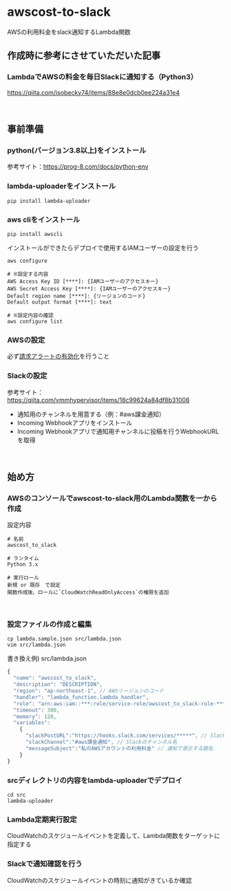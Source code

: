# awscost-to-slack
 AWSの利用料金をslack通知するLambda関数

## 作成時に参考にさせていただいた記事
### LambdaでAWSの料金を毎日Slackに通知する（Python3）
https://qiita.com/isobecky74/items/88e8e0dcb0ee224a31e4

<br>

## 事前準備
### python(バージョン3.8以上)をインストール
参考サイト：https://prog-8.com/docs/python-env

### lambda-uploaderをインストール
```
pip install lambda-uploader 
```
### aws cliをインストール
```
pip install awscli
```

インストールができたらデプロイで使用するIAMユーザーの設定を行う
```
aws configure

# ※設定する内容
AWS Access Key ID [****]: {IAMユーザーのアクセスキー}
AWS Secret Access Key [****]: {IAMユーザーのアクセスキー}
Default region name [****]: {リージョンのコード}
Default output format [****]: text

# ※設定内容の確認
aws configure list
```
### AWSの設定
必ず[請求アラートの有効化](https://docs.aws.amazon.com/ja_jp/AmazonCloudWatch/latest/monitoring/monitor_estimated_charges_with_cloudwatch.html#turning_on_billing_metrics)を行うこと

### Slackの設定
参考サイト：https://qiita.com/vmmhypervisor/items/18c99624a84df8b31008
- 通知用のチャンネルを用意する（例：#aws課金通知）
- Incoming Webhookアプリをインストール
- Incoming Webhookアプリで通知用チャンネルに投稿を行うWebhookURLを取得

<br>

## 始め方
### AWSのコンソールでawscost-to-slack用のLambda関数を一から作成

設定内容
```
# 名前
awscost_to_slack

# ランタイム
Python 3.x

# 実行ロール
新規 or 既存　で設定
関数作成後、ロールに`CloudWatchReadOnlyAccess`の権限を追加
```

<br>

### 設定ファイルの作成と編集
```
cp lambda.sample.json src/lambda.json 
vim src/lambda.json
```

書き換え例) 
src/lambda.json
```js
{
  "name": "awscost_to_slack",
  "description": "DESCRIPTION",
  "region": "ap-northeast-1", // AWSリージョンのコード
  "handler": "lambda_function.lambda_handler",
  "role": "arn:aws:iam::***:role/service-role/awscost_to_slack-role-***", // 実行ロールのARN
  "timeout": 300,
  "memory": 128,
  "variables":
    {
      "slackPostURL":"https://hooks.slack.com/services/*****", // SlackのWebhookURL
      "slackChannel":"#aws課金通知", // Slackのチャンネル名
      "messageSubject":"私のAWSアカウントの利用料金" // 通知で表示する題名
    }
}
```


### srcディレクトリの内容をlambda-uploaderでデプロイ
```
cd src
lambda-uploader
```

### Lambda定期実行設定
CloudWatchのスケジュールイベントを定義して、Lambda関数をターゲットに指定する

### Slackで通知確認を行う
CloudWatchのスケジュールイベントの時刻に通知がきているか確認




